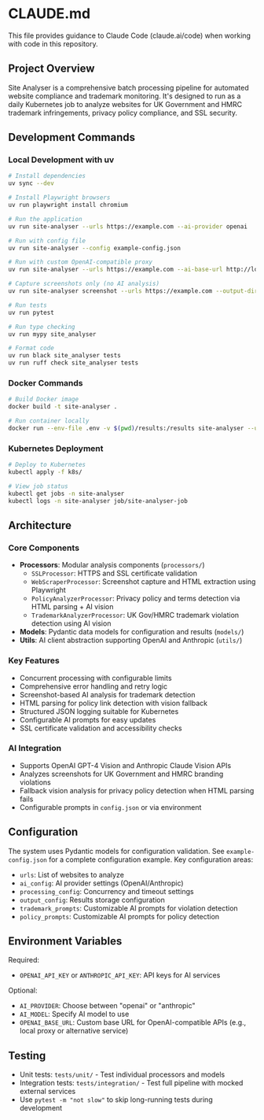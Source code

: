 # CLAUDE.md

This file provides guidance to Claude Code (claude.ai/code) when working with code in this repository.

## Project Overview

Site Analyser is a comprehensive batch processing pipeline for automated website compliance and trademark monitoring. It's designed to run as a daily Kubernetes job to analyze websites for UK Government and HMRC trademark infringements, privacy policy compliance, and SSL security.

## Development Commands

### Local Development with uv
```bash
# Install dependencies
uv sync --dev

# Install Playwright browsers
uv run playwright install chromium

# Run the application
uv run site-analyser --urls https://example.com --ai-provider openai

# Run with config file
uv run site-analyser --config example-config.json

# Run with custom OpenAI-compatible proxy
uv run site-analyser --urls https://example.com --ai-base-url http://localhost:8000/v1

# Capture screenshots only (no AI analysis)
uv run site-analyser screenshot --urls https://example.com --output-dir ./screenshots

# Run tests
uv run pytest

# Run type checking
uv run mypy site_analyser

# Format code
uv run black site_analyser tests
uv run ruff check site_analyser tests
```

### Docker Commands
```bash
# Build Docker image
docker build -t site-analyser .

# Run container locally
docker run --env-file .env -v $(pwd)/results:/results site-analyser --urls https://example.com
```

### Kubernetes Deployment
```bash
# Deploy to Kubernetes
kubectl apply -f k8s/

# View job status
kubectl get jobs -n site-analyser
kubectl logs -n site-analyser job/site-analyser-job
```

## Architecture

### Core Components
- **Processors**: Modular analysis components (`processors/`)
  - `SSLProcessor`: HTTPS and SSL certificate validation
  - `WebScraperProcessor`: Screenshot capture and HTML extraction using Playwright
  - `PolicyAnalyzerProcessor`: Privacy policy and terms detection via HTML parsing + AI vision
  - `TrademarkAnalyzerProcessor`: UK Gov/HMRC trademark violation detection using AI vision
- **Models**: Pydantic data models for configuration and results (`models/`)
- **Utils**: AI client abstraction supporting OpenAI and Anthropic (`utils/`)

### Key Features
- Concurrent processing with configurable limits
- Comprehensive error handling and retry logic
- Screenshot-based AI analysis for trademark detection
- HTML parsing for policy link detection with vision fallback
- Structured JSON logging suitable for Kubernetes
- Configurable AI prompts for easy updates
- SSL certificate validation and accessibility checks

### AI Integration
- Supports OpenAI GPT-4 Vision and Anthropic Claude Vision APIs
- Analyzes screenshots for UK Government and HMRC branding violations
- Fallback vision analysis for privacy policy detection when HTML parsing fails
- Configurable prompts in `config.json` or via environment

## Configuration

The system uses Pydantic models for configuration validation. See `example-config.json` for a complete configuration example. Key configuration areas:

- `urls`: List of websites to analyze
- `ai_config`: AI provider settings (OpenAI/Anthropic)
- `processing_config`: Concurrency and timeout settings  
- `output_config`: Results storage configuration
- `trademark_prompts`: Customizable AI prompts for violation detection
- `policy_prompts`: Customizable AI prompts for policy detection

## Environment Variables

Required:
- `OPENAI_API_KEY` or `ANTHROPIC_API_KEY`: API keys for AI services

Optional:
- `AI_PROVIDER`: Choose between "openai" or "anthropic"
- `AI_MODEL`: Specify AI model to use
- `OPENAI_BASE_URL`: Custom base URL for OpenAI-compatible APIs (e.g., local proxy or alternative service)

## Testing

- Unit tests: `tests/unit/` - Test individual processors and models
- Integration tests: `tests/integration/` - Test full pipeline with mocked external services
- Use `pytest -m "not slow"` to skip long-running tests during development